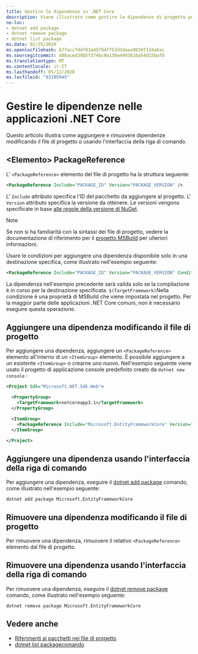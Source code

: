 ```yaml
---
title: Gestire le dipendenze in .NET Core
description: Viene illustrato come gestire le dipendenze di progetto per un'applicazione .NET Core.
no-loc:
- dotnet add package
- dotnet remove package
- dotnet list package
ms.date: 02/25/2020
ms.openlocfilehash: b77acc7d4f03a45784f753d3daaa9810f110a6ac
ms.sourcegitcommit: 488aced39b5f374bc0a139a4993616a54d15baf0
ms.translationtype: MT
ms.contentlocale: it-IT
ms.lasthandoff: 05/12/2020
ms.locfileid: "83205945"
---
```

# <a name="manage-dependencies-in-net-core-applications"></a>Gestire le dipendenze nelle applicazioni .NET Core

Questo articolo illustra come aggiungere e rimuovere dipendenze modificando il file di progetto o usando l'interfaccia della riga di comando.

## <a name="the-packagereference-element"></a>\<Elemento> PackageReference

L' `<PackageReference>` elemento del file di progetto ha la struttura seguente:

```xml
<PackageReference Include="PACKAGE_ID" Version="PACKAGE_VERSION" />
```

L' `Include` attributo specifica l'ID del pacchetto da aggiungere al progetto. L' `Version` attributo specifica la versione da ottenere. Le versioni vengono specificate in base [alle regole della versione di NuGet](/nuget/create-packages/dependency-versions#version-ranges).

> [!NOTE]
> Se non si ha familiarità con la sintassi dei file di progetto, vedere la documentazione di riferimento per il [progetto MSBuild](/visualstudio/msbuild/msbuild-project-file-schema-reference) per ulteriori informazioni.

Usare le condizioni per aggiungere una dipendenza disponibile solo in una destinazione specifica, come illustrato nell'esempio seguente:

```xml
<PackageReference Include="PACKAGE_ID" Version="PACKAGE_VERSION" Condition="'$(TargetFramework)' == 'netcoreapp2.1'" />
```

La dipendenza nell'esempio precedente sarà valida solo se la compilazione è in corso per la destinazione specificata. `$(TargetFramework)`Nella condizione è una proprietà di MSBuild che viene impostata nel progetto. Per la maggior parte delle applicazioni .NET Core comuni, non è necessario eseguire questa operazione.

## <a name="add-a-dependency-by-editing-the-project-file"></a>Aggiungere una dipendenza modificando il file di progetto

Per aggiungere una dipendenza, aggiungere un `<PackageReference>` elemento all'interno di un `<ItemGroup>` elemento. È possibile aggiungere a un esistente `<ItemGroup>` o crearne uno nuovo. Nell'esempio seguente viene usato il progetto di applicazione console predefinito creato da `dotnet new console` :

```xml
<Project Sdk="Microsoft.NET.Sdk.Web">

  <PropertyGroup>
    <TargetFramework>netcoreapp3.1</TargetFramework>
  </PropertyGroup>

  <ItemGroup>
    <PackageReference Include="Microsoft.EntityFrameworkCore" Version="3.1.2" />
  </ItemGroup>

</Project>
```

## <a name="add-a-dependency-by-using-the-cli"></a>Aggiungere una dipendenza usando l'interfaccia della riga di comando

Per aggiungere una dipendenza, eseguire il [dotnet add package](dotnet-add-package.md) comando, come illustrato nell'esempio seguente:

```dotnetcli
dotnet add package Microsoft.EntityFrameworkCore
```

## <a name="remove-a-dependency-by-editing-the-project-file"></a>Rimuovere una dipendenza modificando il file di progetto

Per rimuovere una dipendenza, rimuovere il relativo `<PackageReference>` elemento dal file di progetto.

## <a name="remove-a-dependency-by-using-the-cli"></a>Rimuovere una dipendenza usando l'interfaccia della riga di comando

Per rimuovere una dipendenza, eseguire il [dotnet remove package](dotnet-remove-package.md) comando, come illustrato nell'esempio seguente:

```dotnetcli
dotnet remove package Microsoft.EntityFrameworkCore
```

## <a name="see-also"></a>Vedere anche

* [Riferimenti ai pacchetti nei file di progetto](../project-sdk/msbuild-props.md#reference-properties-and-items)
* [dotnet list packagecomando](dotnet-remove-package.md)
